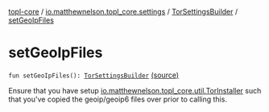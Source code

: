 [topl-core](../../index.md) / [io.matthewnelson.topl_core.settings](../index.md) / [TorSettingsBuilder](index.md) / [setGeoIpFiles](./set-geo-ip-files.md)

# setGeoIpFiles

`fun setGeoIpFiles(): `[`TorSettingsBuilder`](index.md) [(source)](https://github.com/05nelsonm/TorOnionProxyLibrary-Android/blob/master/topl-core/src/main/java/io/matthewnelson/topl_core/settings/TorSettingsBuilder.kt#L588)

Ensure that you have setup [io.matthewnelson.topl_core.util.TorInstaller](../../io.matthewnelson.topl_core.util/-tor-installer/index.md)
such that you've copied the geoip/geoip6 files over prior to calling this.

